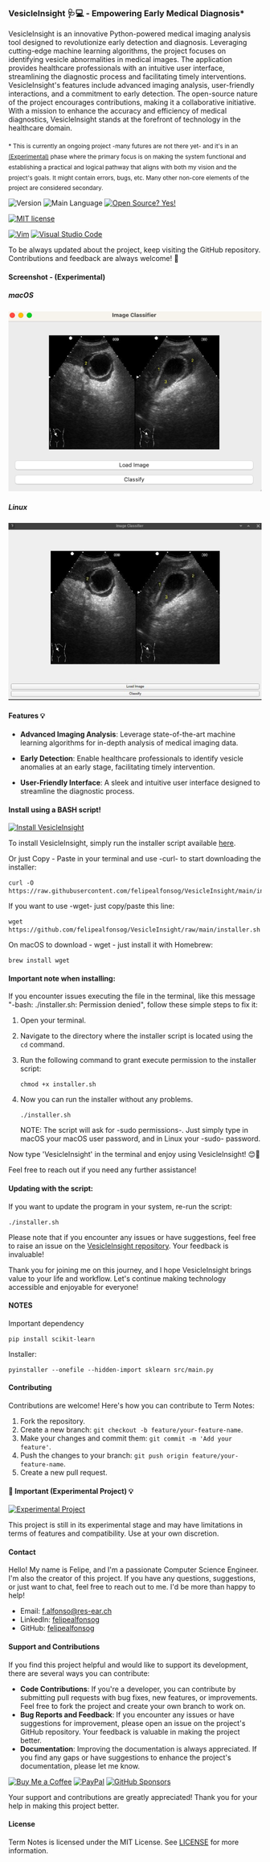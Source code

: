 ### VesicleInsight 🩺💻 - Empowering Early Medical Diagnosis*

VesicleInsight is an innovative Python-powered medical imaging analysis tool designed to revolutionize early detection and diagnosis. Leveraging cutting-edge machine learning algorithms, the project focuses on identifying vesicle abnormalities in medical images. The application provides healthcare professionals with an intuitive user interface, streamlining the diagnostic process and facilitating timely interventions. VesicleInsight's features include advanced imaging analysis, user-friendly interactions, and a commitment to early detection. The open-source nature of the project encourages contributions, making it a collaborative initiative. With a mission to enhance the accuracy and efficiency of medical diagnostics, VesicleInsight stands at the forefront of technology in the healthcare domain.

<sub>* This is currently an ongoing project -many futures are not there yet- and it's in an [(Experimental)](#-important-experimental-project-) phase where the primary focus is on making the system functional and establishing a practical and logical pathway that aligns with both my vision and the project's goals. It might contain errors, bugs, etc. Many other non-core elements of the project are considered secondary.</sub>

![Version](https://img.shields.io/github/release/felipealfonsog/VesicleInsight.svg?style=flat&color=blue)
![Main Language](https://img.shields.io/github/languages/top/felipealfonsog/VesicleInsight.svg?style=flat&color=blue)
[![Open Source? Yes!](https://badgen.net/badge/Open%20Source%20%3F/Yes%21/blue?icon=github)](https://github.com/Naereen/badges/)

[![MIT license](https://img.shields.io/badge/License-MIT-blue.svg)](https://lbesson.mit-license.org/)
<!--
[![GPL license](https://img.shields.io/badge/License-GPL-blue.svg)](http://perso.crans.org/besson/LICENSE.html)
-->

[![Vim](https://img.shields.io/badge/--019733?logo=vim)](https://www.vim.org/)
[![Visual Studio Code](https://img.shields.io/badge/--007ACC?logo=visual%20studio%20code&logoColor=ffffff)](https://code.visualstudio.com/)

To be always updated about the project, keep visiting the GitHub repository. Contributions and feedback are always welcome! 🚀

#### Screenshot - (Experimental)

##### macOS

![Screenshot of the application interface](images/Screen%20Shot%202023-10-20%20at%2011.28.24.png)

##### Linux

![Screenshot of the application interface](images/sshot-linux-0.0.2.jpg)

#### Features 💡

- **Advanced Imaging Analysis**: Leverage state-of-the-art machine learning algorithms for in-depth analysis of medical imaging data.
  
- **Early Detection**: Enable healthcare professionals to identify vesicle anomalies at an early stage, facilitating timely intervention.

- **User-Friendly Interface**: A sleek and intuitive user interface designed to streamline the diagnostic process.

#### Install using a BASH script! 

[![Install VesicleInsight](https://img.shields.io/badge/Install-VesicleInsight-brightgreen)](#)


To install VesicleInsight, simply run the installer script available [here](https://github.com/felipealfonsog/VesicleInsight/raw/main/installer.sh).

Or just Copy - Paste in your terminal and use -curl- to start downloading the installer:

   ```
   curl -O https://raw.githubusercontent.com/felipealfonsog/VesicleInsight/main/installer.sh
   ```

If you want to use -wget- just copy/paste this line:

   ```
   wget https://github.com/felipealfonsog/VesicleInsight/raw/main/installer.sh
   ```

   On macOS to download - wget - just install it with Homebrew:

   ```
   brew install wget
   ```

#### Important note when installing:

If you encounter issues executing the file in the terminal, like this message "-bash: ./installer.sh: Permission denied", follow these simple steps to fix it:

1. Open your terminal.
2. Navigate to the directory where the installer script is located using the `cd` command.
3. Run the following command to grant execute permission to the installer script:

   ```
   chmod +x installer.sh
   ```
   
4. Now you can run the installer without any problems.

   ```
   ./installer.sh
   ```
   NOTE: The script will ask for -sudo permissions-. Just simply type in macOS your macOS user password, and in Linux your -sudo- password.

Now type 'VesicleInsight' in the terminal and enjoy using VesicleInsight! 😊🚀

Feel free to reach out if you need any further assistance!

#### Updating with the script: 
If you want to update the program in your system, re-run the script:

   ```
   ./installer.sh
   ```
Please note that if you encounter any issues or have suggestions, feel free to raise an issue on the [VesicleInsight repository](https://github.com/felipealfonsog/VesicleInsight/issues). Your feedback is invaluable!

Thank you for joining me on this journey, and I hope VesicleInsight brings value to your life and workflow. Let's continue making technology accessible and enjoyable for everyone!



#### NOTES

Important dependency

```
pip install scikit-learn
```

Installer:

```
pyinstaller --onefile --hidden-import sklearn src/main.py

```


#### Contributing

Contributions are welcome! Here's how you can contribute to Term Notes:

1. Fork the repository.
2. Create a new branch: `git checkout -b feature/your-feature-name`.
3. Make your changes and commit them: `git commit -m 'Add your feature'`.
4. Push the changes to your branch: `git push origin feature/your-feature-name`.
5. Create a new pull request.

#### 📝 Important (Experimental Project) 💡

[![Experimental Project](https://img.shields.io/badge/Project-Type%3A%20Experimental-blueviolet)](#)

<p>This project is still in its experimental stage and may have limitations in terms of features and compatibility. Use at your own discretion.</p>


#### Contact

Hello! My name is Felipe, and I'm a passionate Computer Science Engineer. I'm also the creator of this project. If you have any questions, suggestions, or just want to chat, feel free to reach out to me. I'd be more than happy to help!

- Email: f.alfonso@res-ear.ch
- LinkedIn: [felipealfonsog](https://www.linkedin.com/in/felipealfonsog/)
- GitHub: [felipealfonsog](https://github.com/felipealfonsog)

#### Support and Contributions

If you find this project helpful and would like to support its development, there are several ways you can contribute:

- **Code Contributions**: If you're a developer, you can contribute by submitting pull requests with bug fixes, new features, or improvements. Feel free to fork the project and create your own branch to work on.
- **Bug Reports and Feedback**: If you encounter any issues or have suggestions for improvement, please open an issue on the project's GitHub repository. Your feedback is valuable in making the project better.
- **Documentation**: Improving the documentation is always appreciated. If you find any gaps or have suggestions to enhance the project's documentation, please let me know.

[![Buy Me a Coffee](https://img.shields.io/badge/Buy%20Me%20a%20Coffee-%E2%98%95-FFDD00?style=flat-square&logo=buy-me-a-coffee&logoColor=black)](https://www.buymeacoffee.com/felipealfonsog)
[![PayPal](https://img.shields.io/badge/Donate%20with-PayPal-00457C?style=flat-square&logo=paypal&logoColor=white)](https://www.paypal.com/felipealfonsog)
[![GitHub Sponsors](https://img.shields.io/badge/Sponsor%20me%20on-GitHub-%23EA4AAA?style=flat-square&logo=github-sponsors&logoColor=white)](https://github.com/sponsors/felipealfonsog)

Your support and contributions are greatly appreciated! Thank you for your help in making this project better.

#### License

Term Notes is licensed under the MIT License. See [LICENSE](LICENSE) for more information.
